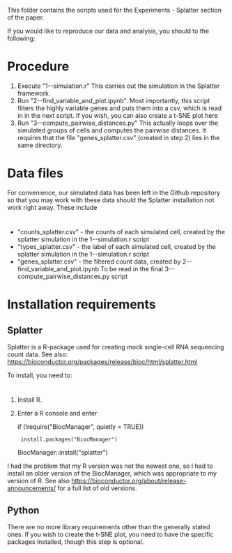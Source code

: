 This folder contains the scripts used for the Experiments - Splatter section of the paper.

If you would like to reproduce our data and analysis, you should to the following:

# Procedure
1. Execute "1--simulation.r" This carries out the simulation in the Splatter framework.
2. Run "2--find_variable_and_plot.ipynb". Most importantly, this script filters the highly variable genes and puts them into a csv, which is read in in the next script.
	If you wish, you can also create a t-SNE plot here
3. Run "3--compute_pairwise_distances.py" This actually loops over the simulated groups of cells and computes the pairwise distances. It requires that the file "genes_splatter.csv" (created in step 2) lies in the same directory. 

# Data files
For convenience, our simulated data has been left in the Github repository so that you may work with these data should the Splatter installation not work right away.
These include
#
- "counts_splatter.csv" - the counts of each simulated cell, created by the splatter simulation in the 1--simulation.r script
- "types_splatter.csv" - the label of each simulated cell, created by the splatter simulation in the 1--simulation.r script
- "genes_splatter.csv" - the filtered count data, created by 2--find_variable_and_plot.ipynb To be read in the final 3--compute_pairwise_distances.py script

# Installation requirements

## Splatter
Splatter is a R-package used for creating mock single-cell RNA sequencing count data. See also: https://bioconductor.org/packages/release/bioc/html/splatter.html

To install, you need to:
#
1. Install R.
2. Enter a R console and enter 

	if (!require("BiocManager", quietly = TRUE))

	    install.packages("BiocManager")

	BiocManager::install("splatter")

I had the problem that my R version was not the newest one, so I had to install an older version of the BiocManager, which was appropriate to my version of R. See also https://bioconductor.org/about/release-announcements/ for a full list of old versions.

## Python
There are no more library requirements other than the generally stated ones. If you wish to create the t-SNE plot, you need to have the specific packages installed, though this step is optional.
